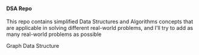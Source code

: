 #### DSA Repo

This repo contains simplified Data Structures and Algorithms concepts that are applicable in solving different real-world problems, and I'll try to add as many real-world problems as possible


Graph Data Structure